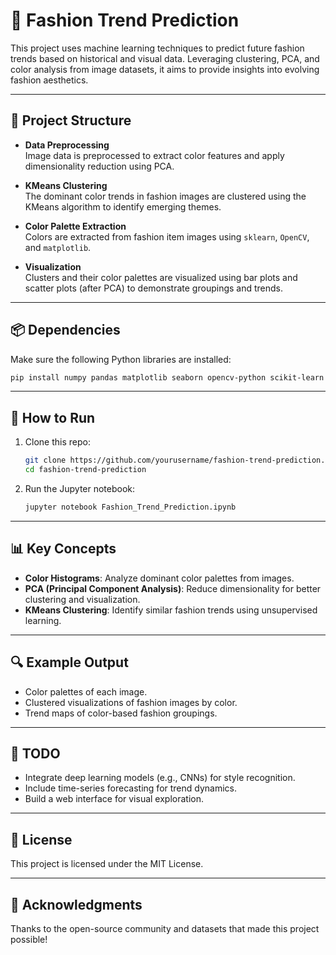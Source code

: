 
# 🧠 Fashion Trend Prediction

This project uses machine learning techniques to predict future fashion trends based on historical and visual data. Leveraging clustering, PCA, and color analysis from image datasets, it aims to provide insights into evolving fashion aesthetics.

---

## 📁 Project Structure

- **Data Preprocessing**  
  Image data is preprocessed to extract color features and apply dimensionality reduction using PCA.

- **KMeans Clustering**  
  The dominant color trends in fashion images are clustered using the KMeans algorithm to identify emerging themes.

- **Color Palette Extraction**  
  Colors are extracted from fashion item images using `sklearn`, `OpenCV`, and `matplotlib`.

- **Visualization**  
  Clusters and their color palettes are visualized using bar plots and scatter plots (after PCA) to demonstrate groupings and trends.

---

## 📦 Dependencies

Make sure the following Python libraries are installed:

```bash
pip install numpy pandas matplotlib seaborn opencv-python scikit-learn
```

---

## 🚀 How to Run

1. Clone this repo:
   ```bash
   git clone https://github.com/yourusername/fashion-trend-prediction.git
   cd fashion-trend-prediction
   ```

2. Run the Jupyter notebook:
   ```bash
   jupyter notebook Fashion_Trend_Prediction.ipynb
   ```

---

## 📊 Key Concepts

- **Color Histograms**: Analyze dominant color palettes from images.
- **PCA (Principal Component Analysis)**: Reduce dimensionality for better clustering and visualization.
- **KMeans Clustering**: Identify similar fashion trends using unsupervised learning.

---

## 🔍 Example Output

- Color palettes of each image.
- Clustered visualizations of fashion images by color.
- Trend maps of color-based fashion groupings.

---

## 📌 TODO

- Integrate deep learning models (e.g., CNNs) for style recognition.
- Include time-series forecasting for trend dynamics.
- Build a web interface for visual exploration.

---

## 📜 License

This project is licensed under the MIT License.

---

## 🙌 Acknowledgments

Thanks to the open-source community and datasets that made this project possible!
